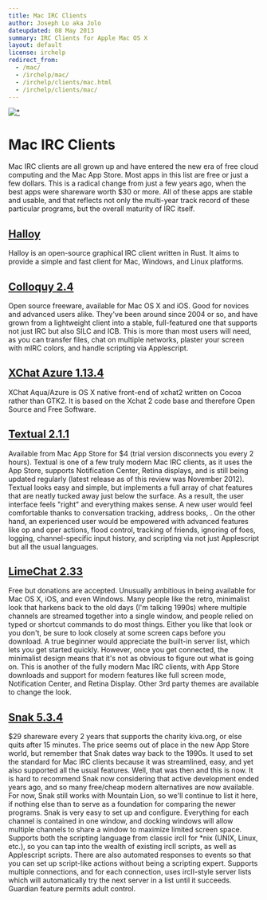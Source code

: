 ```yaml
---
title: Mac IRC Clients
author: Joseph Lo aka Jolo
dateupdated: 08 May 2013
summary: IRC Clients for Apple Mac OS X
layout: default
license: irchelp
redirect_from:
  - /mac/
  - /irchelp/mac/
  - /irchelp/clients/mac.html
  - /irchelp/clients/mac/
---
```

[![*](/media/macappstore_icon.jpg) ](http://www.apple.com/)

# Mac IRC Clients

Mac IRC clients are all grown up and have entered the new era of free cloud computing and the Mac App Store. Most apps in this list are free or just a few dollars. This is a radical change from just a few years ago, when the best apps were shareware worth $30 or more. All of these apps are stable and usable, and that reflects not only the multi-year track record of these particular programs, but the overall maturity of IRC itself.

## [Halloy](https://squidowl.org)

Halloy is an open-source graphical IRC client written in Rust. It aims to provide a simple and fast client for Mac, Windows, and Linux platforms.

## [Colloquy 2.4](http://colloquy.info/)

Open source freeware, available for Mac OS X and iOS. Good for novices and advanced users alike. They've been around since 2004 or so, and have grown from a lightweight client into a stable, full-featured one that supports not just IRC but also SILC and ICB. This is more than most users will need, as you can transfer files, chat on multiple networks, plaster your screen with mIRC colors, and handle scripting via Applescript.

## [XChat Azure 1.13.4](http://xchataqua.github.io/)

XChat Aqua/Azure is OS X native front-end of xchat2 written on Cocoa rather than GTK2. It is based on the Xchat 2 code base and therefore Open Source and Free Software.

## [Textual 2.1.1](http://www.codeux.com/textual/)

Available from Mac App Store for $4 (trial version disconnects you every 2 hours). Textual is one of a few truly modern Mac IRC clients, as it uses the App Store, supports Notification Center, Retina displays, and is still being updated regularly (latest release as of this review was November 2012). Textual looks easy and simple, but implements a full array of chat features that are neatly tucked away just below the surface. As a result, the user interface feels "right" and everything makes sense. A new user would feel comfortable thanks to conversation tracking, address books, . On the other hand, an experienced user would be empowered with advanced features like op and oper actions, flood control, tracking of friends, ignoring of foes, logging, channel-specific input history, and scripting via not just Applescript but all the usual languages.

## [LimeChat 2.33](http://limechat.net/)

Free but donations are accepted. Unusually ambitious in being available for Mac OS X, iOS, and even Windows. Many people like the retro, minimalist look that harkens back to the old days (I'm talking 1990s) where multiple channels are streamed together into a single window, and people relied on typed or shortcut commands to do most things. Either you like that look or you don't, be sure to look closely at some screen caps before you download. A true beginner would appreciate the built-in server list, which lets you get started quickly. However, once you get connected, the minimalist design means that it's not as obvious to figure out what is going on. This is another of the fully modern Mac IRC clients, with App Store downloads and support for modern features like full screen mode, Notification Center, and Retina Display. Other 3rd party themes are available to change the look.

## [Snak 5.3.4](http://www.snak.com/index.html)

$29 shareware every 2 years that supports the charity kiva.org, or else quits after 15 minutes. The price seems out of place in the new App Store world, but remember that Snak dates way back to the 1990s. It used to set the standard for Mac IRC clients because it was streamlined, easy, and yet also supported all the usual features. Well, that was then and this is now. It is hard to recommend Snak now considering that active development ended years ago, and so many free/cheap modern alternatives are now available. For now, Snak still works with Mountain Lion, so we'll continue to list it here, if nothing else than to serve as a foundation for comparing the newer programs. Snak is very easy to set up and configure. Everything for each channel is contained in one window, and docking windows will allow multiple channels to share a window to maximize limited screen space. Supports both the scripting language from  classic ircII for \*nix (UNIX, Linux, etc.), so you can tap into the wealth of existing ircII scripts, as well as Applescript scripts. There are also automated responses to events so that you can set up script-like actions without being a scripting expert. Supports multiple connections, and for each connection, uses ircII-style server lists which will automatically try the next server in a list until it succeeds. Guardian feature permits adult control.
